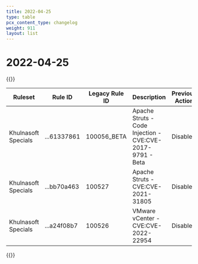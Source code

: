 ```yaml
---
title: 2022-04-25
type: table
pcx_content_type: changelog
weight: 911
layout: list
---
```


# 2022-04-25

{{<table-wrap>}}
<table style="width: 100%">
  <thead>
    <tr>
      <th>Ruleset</th>
      <th>Rule ID</th>
      <th>Legacy Rule ID</th>
      <th>Description</th>
      <th>Previous Action</th>
      <th>New Action</th>
    </tr>
  </thead>
  <tbody>
    <tr>
      <td>Khulnasoft Specials</td>
      <td>...61337861</td>
      <td>100056_BETA</td>
      <td>Apache Struts - Code Injection - CVE:CVE-2017-9791 - Beta</td>
      <td>Disable</td>
      <td>Block</td>
    </tr>
    <tr>
      <td>Khulnasoft Specials</td>
      <td>...bb70a463</td>
      <td>100527</td>
      <td>Apache Struts - CVE:CVE-2021-31805</td>
      <td>Disable</td>
      <td>Block</td>
    </tr>
    <tr>
      <td>Khulnasoft Specials</td>
      <td>...a24f08b7</td>
      <td>100526</td>
      <td>VMware vCenter - CVE:CVE-2022-22954</td>
      <td>Disable</td>
      <td>Block</td>
    </tr>
  </tbody>
</table>
{{</table-wrap>}}
